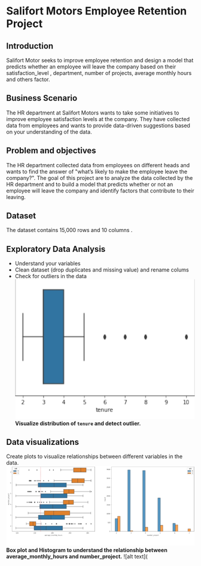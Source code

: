 # Salifort Motors Employee Retention Project

## Introduction 

Salifort Motor seeks to improve employee retention and design a model that predicts whether an employee will leave the company based on their satisfaction_level , department, number of projects, average monthly hours and others factor.

## Business Scenario

The HR department at Salifort Motors wants to take some initiatives to improve employee satisfaction levels at the company. They have collected data from employees and wants to provide data-driven
suggestions based on your understanding of the data.

## Problem and objectives

The HR department collected data from employees on different heads and wants to find the answer of "what’s
likely to make the employee leave the company?". The goal of this project are to analyze the data collected by the HR department and to build a
model that predicts whether or not an employee will leave the company and identify factors that contribute
to their leaving.

## Dataset 
The dataset contains 15,000 rows and 10 columns .

## Exploratory Data Analysis 

- Understand your variables
- Clean dataset (drop duplicates and missing value) and rename colums
- Check for outliers in the data
  ![alt text](https://github.com/mayanktiwari-cpu/Data_science_project/blob/caa928276d8e512fe10f068f44806131ee2789bf/Salifort%20Motors%20Employee%20Retention%20Project/Screenshot_2025-08-19-08-21-04-93_e2d5b3f32b79de1d45acd1fad96fbb0f.jpg)
**Visualize distribution of `tenure` and detect outlier.**
## Data visualizations 
Create plots to visualize relationships between different 
variables in the data.
![alt text](https://github.com/mayanktiwari-cpu/Data_science_project/blob/4a52689dce12f0752ec712763dcb3deb8bcf6fa7/Salifort%20Motors%20Employee%20Retention%20Project/Screenshot_2025-08-19-09-51-33-30_e2d5b3f32b79de1d45acd1fad96fbb0f.jpg)
**Box plot and Histogram to understand the relationship between average_monthly_hours and number_project.**
![alt text](
